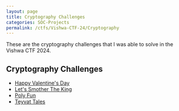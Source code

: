 ```yaml
---
layout: page
title: Cryptography Challenges
categories: SOC-Projects
permalink: /ctfs/Vishwa-CTF-24/Cryptography
---
```


These are the cryptography challenges that I was able to solve in the Vishwa CTF 2024.

## Cryptography Challenges
- [Happy Valentine's Day](./happy-valentines-day)
- [Let's Smother The King](./smother-the-king)
- [Poly Fun](./poly-fun)
- [Teyvat Tales](./teyvat-tales)
